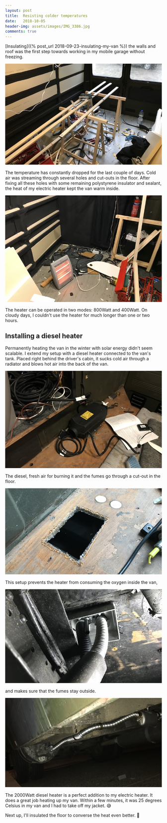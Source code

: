 ```yaml
---
layout: post
title:  Resisting colder temperatures
date:   2018-10-05
header-img: assets/images/IMG_3386.jpg
comments: true
---
```


[Insulating]({% post_url 2018-09-23-insulating-my-van %}) the walls and roof was the first step towards working in my mobile garage without freezing.

![Working inside the van](/assets/images/IMG_3380.jpg)

The temperature has constantly dropped for the last couple of days. Cold air was streaming through several holes and cut-outs in the floor. After fixing all these holes with some remaining polystyrene insulator and sealant, the heat of my electric heater kept the van warm inside.

![Electric heater powered by solar power](/assets/images/IMG_3386.jpg)

The heater can be operated in two modes: 800Watt and 400Watt. On cloudy days, I couldn't use the heater for much longer than one or two hours.

## Installing a diesel heater

Permanently heating the van in the winter with solar energy didn't seem scalable. I extend my setup with a diesel heater connected to the van's tank. Placed right behind the driver's cabin, it sucks cold air through a radiator and blows hot air into the back of the van.

![Diesel heater](/assets/images/IMG_3409.jpg)

The diesel, fresh air for burning it and the fumes go through a cut-out in the floor.

![Cut-out for diesel heater](/assets/images/IMG_3399.jpg)

This setup prevents the heater from consuming the oxygen inside the van,

![Connectors of the diesel heater guided through the floor](/assets/images/IMG_3402.jpg)

and makes sure that the fumes stay outside.

![Exhaust pipe of the diesel heater](/assets/images/IMG_3408.jpg)

The 2000Watt diesel heater is a perfect addition to my electric heater. It does a great job heating up my van. Within a few minutes, it was 25 degrees Celsius in my van and I had to take off my jacket. :sweat_smile:

Next up, I'll insulated the floor to converse the heat even better. :muscle:
